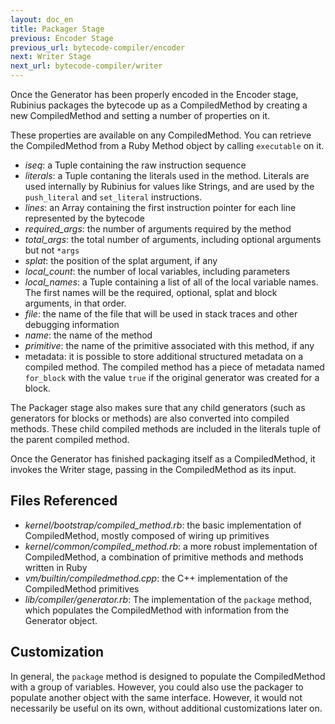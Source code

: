 ```yaml
---
layout: doc_en
title: Packager Stage
previous: Encoder Stage
previous_url: bytecode-compiler/encoder
next: Writer Stage
next_url: bytecode-compiler/writer
---
```


Once the Generator has been properly encoded in the Encoder stage,
Rubinius packages the bytecode up as a CompiledMethod by creating a new
CompiledMethod and setting a number of properties on it.

These properties are available on any CompiledMethod. You can retrieve
the CompiledMethod from a Ruby Method object by calling `executable` on
it.

* *iseq*: a Tuple containing the raw instruction sequence
* *literals*: a Tuple contaning the literals used in the method.
  Literals are used internally by Rubinius for values like Strings, and
  are used by the `push_literal` and `set_literal` instructions.
* *lines*: an Array containing the first instruction pointer for each
  line represented by the bytecode
* *required_args*: the number of arguments required by the method
* *total_args*: the total number of arguments, including optional
  arguments but not `*args`
* *splat*: the position of the splat argument, if any
* *local_count*: the number of local variables, including parameters
* *local_names*: a Tuple containing a list of all of the local variable
  names. The first names will be the required, optional, splat and block
  arguments, in that order.
* *file*: the name of the file that will be used in stack traces and
  other debugging information
* *name*: the name of the method
* *primitive*: the name of the primitive associated with this method, if
  any
* metadata: it is possible to store additional structured metadata on a
  compiled method. The compiled method has a piece of metadata named
  `for_block` with the value `true` if the original generator was
  created for a block.

The Packager stage also makes sure that any child generators (such as
generators for blocks or methods) are also converted into compiled
methods. These child compiled methods are included in the literals tuple
of the parent compiled method.

Once the Generator has finished packaging itself as a CompiledMethod, it
invokes the Writer stage, passing in the CompiledMethod as its input.

## Files Referenced

* *kernel/bootstrap/compiled_method.rb*: the basic implementation of
  CompiledMethod, mostly composed of wiring up primitives
* *kernel/common/compiled_method.rb*: a more robust implementation of
  CompiledMethod, a combination of primitive methods and methods written
  in Ruby
* *vm/builtin/compiledmethod.cpp*: the C++ implementation of the
  CompiledMethod primitives
* *lib/compiler/generator.rb*: The implementation of the `package`
  method, which populates the CompiledMethod with information from the
  Generator object.

## Customization

In general, the `package` method is designed to populate the
CompiledMethod with a group of variables. However, you could also use
the packager to populate another object with the same interface.
However, it would not necessarily be useful on its own, without
additional customizations later on.
